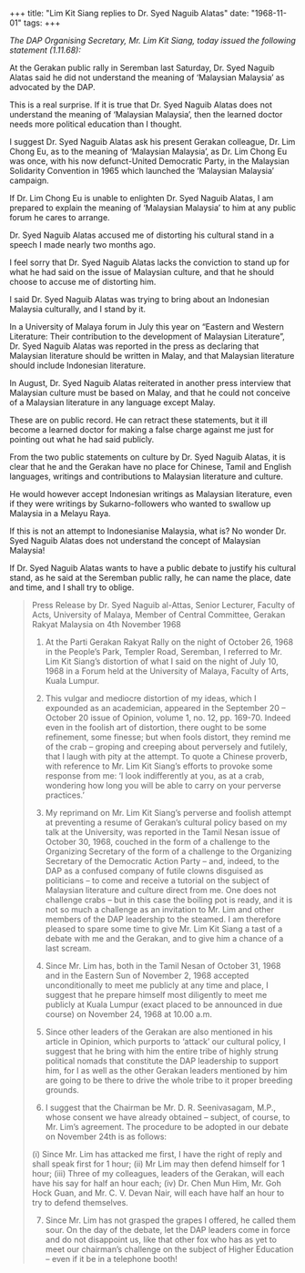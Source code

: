 +++ 
title: "Lim Kit Siang replies to Dr. Syed Naguib Alatas"
date: "1968-11-01"
tags:
+++

_The DAP Organising Secretary, Mr. Lim Kit Siang, today issued the following statement (1.11.68):_

At the Gerakan public rally in Seremban last Saturday, Dr. Syed Naguib Alatas said he did not understand the meaning of ‘Malaysian Malaysia’ as advocated by the DAP.

This is a real surprise. If it is true that Dr. Syed Naguib Alatas does not understand the meaning of ‘Malaysian Malaysia’, then the learned doctor needs more political education than I thought.

I suggest Dr. Syed Naguib Alatas ask his present Gerakan colleague, Dr. Lim Chong Eu, as to the meaning of ‘Malaysian Malaysia’, as Dr. Lim Chong Eu was once, with his now defunct-United Democratic Party, in the Malaysian Solidarity Convention in 1965 which launched the ‘Malaysian Malaysia’ campaign.

If Dr. Lim Chong Eu is unable to enlighten Dr. Syed Naguib Alatas, I am prepared to explain the meaning of ‘Malaysian Malaysia’ to him at any public forum he cares to arrange.</u>

Dr. Syed Naguib Alatas accused me of distorting his cultural stand in a speech I made nearly two months ago.

I feel sorry that Dr. Syed Naguib Alatas lacks the conviction to stand up for what he had said on the issue of Malaysian culture, and that he should choose to accuse me of distorting him.

I said Dr. Syed Naguib Alatas was trying to bring about an Indonesian Malaysia culturally, and I stand by it.

In a University of Malaya forum in July this year on “Eastern and Western Literature: Their contribution to the development of Malaysian Literature”, Dr. Syed Naguib Alatas was reported in the press as declaring that Malaysian literature should be written in Malay, and that Malaysian literature should include Indonesian literature.

In August, Dr. Syed Naguib Alatas reiterated in another press interview that Malaysian culture must be based on Malay, and that he could not conceive of a Malaysian literature in any language except Malay.

These are on public record. He can retract these statements, but it ill become a learned doctor for making a false charge against me just for pointing out what he had said publicly.

From the two public statements on culture by Dr. Syed Naguib Alatas, it is clear that he and the Gerakan have no place for Chinese, Tamil and English languages, writings and contributions to Malaysian literature and culture.

He would however accept Indonesian writings as Malaysian literature, even if they were writings by Sukarno-followers who wanted to swallow up Malaysia in a Melayu Raya.

If this is not an attempt to Indonesianise Malaysia, what is? No wonder Dr. Syed Naguib Alatas does not understand the concept of Malaysian Malaysia!

If Dr. Syed Naguib Alatas wants to have a public debate to justify his cultural stand, as he said at the Seremban public rally, he can name the place, date and time, and I shall try to oblige.


<blockquote>Press Release by Dr. Syed Naguib al-Attas, Senior Lecturer, Faculty of Acts, University of Malaya, Member of Central Committee, Gerakan Rakyat Malaysia on 4th November 1968

1. At the Parti Gerakan Rakyat Rally on the night of October 26, 1968 in the People’s Park, Templer Road, Seremban, I referred to Mr. Lim Kit Siang’s distortion of what I said on the night of July 10, 1968 in a Forum held at the University of Malaya, Faculty of Arts, Kuala Lumpur.

2. This vulgar and mediocre distortion of my ideas, which I expounded as an academician, appeared in the September 20 – October 20 issue of Opinion, volume 1, no. 12, pp. 169-70. Indeed even in the foolish art of distortion, there ought to be some refinement, some finesse; but when fools distort, they remind me of the crab – groping and creeping about perversely and futilely, that I laugh with pity at the attempt. To quote a Chinese proverb, with reference to Mr. Lim Kit Siang’s efforts to provoke some response from me: ‘I look indifferently at you, as at a crab, wondering how long you will be able to carry on your perverse practices.’

3. My reprimand on Mr. Lim Kit Siang’s perverse and foolish attempt at preventing a resume of Gerakan’s cultural policy based on my talk at the University, was reported in the Tamil Nesan issue of October 30, 1968, couched in the form of a challenge to the Organizing Secretary of the form of a challenge to the Organizing Secretary of the Democratic Action Party – and, indeed, to the DAP as a confused company of futile clowns disguised as politicians – to come and receive a tutorial on the subject of Malaysian literature and culture direct from me. One does not challenge crabs – but in this case the boiling pot is ready, and it is not so much a challenge as an invitation to Mr. Lim and other members of the DAP leadership to the steamed. I am therefore pleased to spare some time to give Mr. Lim Kit Siang a tast of a debate with me and the Gerakan, and to give him a chance of a last scream.

4. Since Mr. Lim has, both in the Tamil Nesan of October 31, 1968 and in the Eastern Sun of November 2, 1968 accepted unconditionally to meet me publicly at any time and place, I suggest that he prepare himself most diligently to meet me publicly at Kuala Lumpur (exact placed to be announced in due course) on November 24, 1968 at 10.00 a.m.

5. Since other leaders of the Gerakan are also mentioned in his article in Opinion, which purports to ‘attack’ our cultural policy, I suggest that he bring with him the entire tribe of highly strung political nomads that constitute the DAP leadership to support him, for I as well as the other Gerakan leaders mentioned by him are going to be there to drive the whole tribe to it proper breeding grounds.

6. I suggest that the Chairman be Mr. D. R. Seenivasagam, M.P., whose consent we have already obtained – subject, of course, to Mr. Lim’s agreement. The procedure to be adopted in our debate on November 24th is as follows:

(i) Since Mr. Lim has attacked me first, I have the right of reply and shall speak first for 1 hour;
(ii) Mr Lim may then defend himself for 1 hour;
(iii) Three of my colleagues, leaders of the Gerakan, will each have his say for half an hour each;
(iv) Dr. Chen Mun Him, Mr. Goh Hock Guan, and Mr. C. V. Devan Nair, will each have half an hour to try to defend themselves.

7. Since Mr. Lim has not grasped the grapes I offered, he called them sour. On the day of the debate, let the DAP leaders come in force and do not disappoint us, like that other fox who has as yet to meet our chairman’s challenge on the subject of Higher Education – even if it be in a telephone booth!</blockquote>


 
